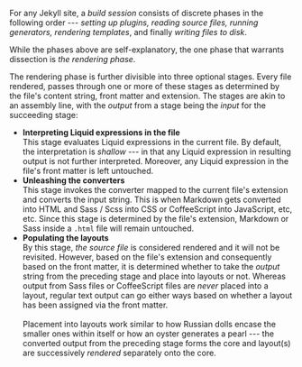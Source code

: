 ---
---

For any Jekyll site, a *build session* consists of discrete phases in the
following order --- *setting up plugins, reading source files, running
generators, rendering templates*, and finally *writing files to disk*.

While the phases above are self-explanatory, the one phase that warrants
dissection is *the rendering phase*.

The rendering phase is further divisible into three optional stages. Every file rendered, passes through one or more of
these stages as determined by the file's content string, front matter and extension. The stages are akin to an assembly
line, with the *output* from a stage being the *input* for the succeeding stage:
- **Interpreting Liquid expressions in the file**<br/>
  This stage evaluates Liquid expressions in the current file. By default, the interpretation is *shallow* --- in that
  any Liquid expression in resulting output is not further interpreted. Moreover, any Liquid expression in the file's
  front matter is left untouched.
- **Unleashing the converters**<br/>
  This stage invokes the converter mapped to the current file's extension and converts the input string. This is when
  Markdown gets converted into HTML and Sass / Scss into CSS or CoffeeScript into JavaScript, etc, etc. Since this stage
  is determined by the file's extension, Markdown or Sass inside a `.html` file will remain untouched.
- **Populating the layouts**<br/>
  By this stage, *the source file* is considered rendered and it will not be revisited. However, based on the file's
  extension and consequently based on the front matter, it is determined whether to take the *output* string from
  the preceding stage and place into layouts or not. Whereas output from Sass files or CoffeeScript files are *never*
  placed into a layout, regular text output can go either ways based on whether a layout has been assigned via the front
  matter.<br/><br/>
  Placement into layouts work similar to how Russian dolls encase the smaller ones within itself or how an oyster
  generates a pearl --- the converted output from the preceding stage forms the core and layout(s) are successively
  *rendered* separately onto the core.
